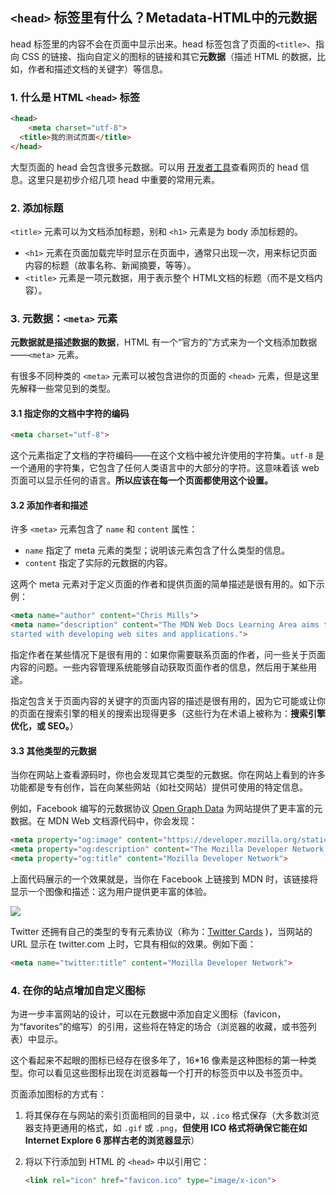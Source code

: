 ## `<head>` 标签里有什么？Metadata-HTML中的元数据

head 标签里的内容不会在页面中显示出来。head 标签包含了页面的`<title>`、指向 CSS 的链接、指向自定义的图标的链接和其它**元数据**（描述 HTML 的数据，比如，作者和描述文档的关键字）等信息。

### 1. 什么是 HTML `<head>` 标签

```html
<head>
	<meta charset="utf-8">
  <title>我的测试页面</title>
</head>
```

大型页面的 head 会包含很多元数据。可以用 [开发者工具](https://developer.mozilla.org/zh-CN/docs/Learn/Common_questions/What_are_browser_developer_tools#%E5%A6%82%E4%BD%95%E5%9C%A8%E6%B5%8F%E8%A7%88%E5%99%A8%E4%B8%AD%E6%89%93%E5%BC%80%E5%BC%80%E5%8F%91%E8%80%85%E5%B7%A5%E5%85%B7)查看网页的 head 信息。这里只是初步介绍几项 head 中重要的常用元素。

### 2. 添加标题

`<title>` 元素可以为文档添加标题，别和 `<h1>` 元素是为 body 添加标题的。

- `<h1>` 元素在页面加载完毕时显示在页面中，通常只出现一次，用来标记页面内容的标题（故事名称、新闻摘要，等等）。
- `<title>` 元素是一项元数据，用于表示整个 HTML文档的标题（而不是文档内容）。

### 3. 元数据：`<meta>` 元素

**元数据就是描述数据的数据**，HTML 有一个“官方的”方式来为一个文档添加数据——`<meta>` 元素。

有很多不同种类的 `<meta>` 元素可以被包含进你的页面的 `<head>` 元素，但是这里先解释一些常见到的类型。

#### 3.1 指定你的文档中字符的编码

```html
<meta charset="utf-8">
```

这个元素指定了文档的字符编码——在这个文档中被允许使用的字符集。`utf-8` 是一个通用的字符集，它包含了任何人类语言中的大部分的字符。这意味着该 web 页面可以显示任何的语言。**所以应该在每一个页面都使用这个设置。**

#### 3.2 添加作者和描述

许多 `<meta>` 元素包含了 `name` 和 `content` 属性：

- `name` 指定了 meta 元素的类型；说明该元素包含了什么类型的信息。
- `content` 指定了实际的元数据的内容。

这两个 meta 元素对于定义页面的作者和提供页面的简单描述是很有用的。如下示例：

```html
<meta name="author" content="Chris Mills">
<meta name="description" content="The MDN Web Docs Learning Area aims to provide complete beginners to the Web with all they need to know to get
started with developing web sites and applications.">
```

指定作者在某些情况下是很有用的：如果你需要联系页面的作者，问一些关于页面内容的问题。一些内容管理系统能够自动获取页面作者的信息，然后用于某些用途。

指定包含关于页面内容的关键字的页面内容的描述是很有用的，因为它可能或让你的页面在搜索引擎的相关的搜索出现得更多（这些行为在术语上被称为：**搜索引擎优化，或 SEO。**）

#### 3.3 其他类型的元数据

当你在网站上查看源码时，你也会发现其它类型的元数据。你在网站上看到的许多功能都是专有创作，旨在向某些网站（如社交网站）提供可使用的特定信息。

例如，Facebook 编写的元数据协议 [Open Graph Data](https://ogp.me/) 为网站提供了更丰富的元数据。在 MDN Web 文档源代码中，你会发现：

```html
<meta property="og:image" content="https://developer.mozilla.org/static/img/opengraph-logo.png">
<meta property="og:description" content="The Mozilla Developer Network (MDN) provides information about Open Web technologies including HTML, CSS, and APIs for both Web sites and HTML5 Apps. It also documents Mozilla products, like Firefox OS.">
<meta property="og:title" content="Mozilla Developer Network">
```

上面代码展示的一个效果就是，当你在 Facebook 上链接到 MDN 时，该链接将显示一个图像和描述：这为用户提供更丰富的体验。

![](/Users/Kurja/Desktop/Typora/HTML/e6c9d24egy1h4tk0d8k5hj20dq0almxp.jpg)

Twitter 还拥有自己的类型的专有元素协议（称为：[Twitter Cards](https://developer.twitter.com/en/docs/twitter-for-websites/cards/overview/abouts-cards) )，当网站的 URL 显示在 twitter.com 上时，它具有相似的效果。例如下面：

```html
<meta name="twitter:title" content="Mozilla Developer Network">
```

### 4. 在你的站点增加自定义图标

为进一步丰富网站的设计，可以在元数据中添加自定义图标（favicon，为“favorites”的缩写）的引用，这些将在特定的场合（浏览器的收藏，或书签列表）中显示。

这个看起来不起眼的图标已经存在很多年了，16*16 像素是这种图标的第一种类型。你可以看见这些图标出现在浏览器每一个打开的标签页中以及书签页中。

页面添加图标的方式有：

1. 将其保存在与网站的索引页面相同的目录中，以 `.ico` 格式保存（大多数浏览器支持更通用的格式，如 `.gif` 或 `.png`，**但使用 ICO 格式将确保它能在如 Internet Explore 6 那样古老的浏览器显示**）

2. 将以下行添加到 HTML 的 `<head>` 中以引用它：

   ```html
   <link rel="icon" href="favicon.ico" type="image/x-icon">
   ```

